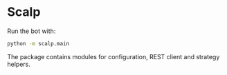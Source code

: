 # Scalp

Run the bot with:

```bash
python -m scalp.main
```

The package contains modules for configuration, REST client and strategy helpers.